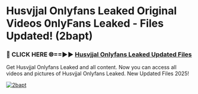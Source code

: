 # Husvjjal Onlyfans Leaked Original Videos 0nlyFans Leaked - Files Updated! (2bapt)

<h3>🔴 CLICK HERE 🌐==►► <a href="https://tinyurl.com/2jnfzry5" rel="nofollow">Husvjjal Onlyfans Leaked Updated Files</a></h3>

Get Husvjjal Onlyfans Leaked and all content. Now you can access all videos and pictures of Husvjjal Onlyfans Leaked. New Updated Files 2025!

[![2bapt](https://i.imgur.com/GyGTBgg.gif)](https://tinyurl.com/2jnfzry5)
